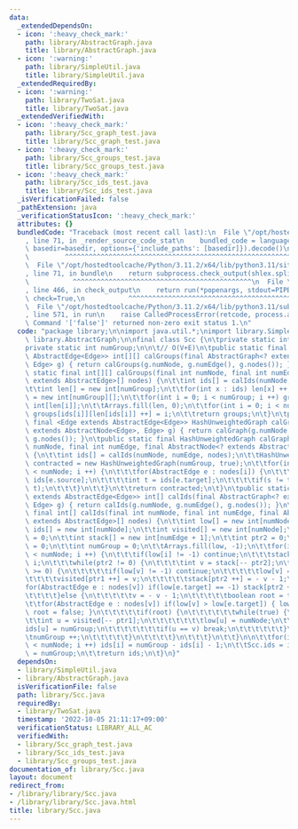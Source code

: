 ```yaml
---
data:
  _extendedDependsOn:
  - icon: ':heavy_check_mark:'
    path: library/AbstractGraph.java
    title: library/AbstractGraph.java
  - icon: ':warning:'
    path: library/SimpleUtil.java
    title: library/SimpleUtil.java
  _extendedRequiredBy:
  - icon: ':warning:'
    path: library/TwoSat.java
    title: library/TwoSat.java
  _extendedVerifiedWith:
  - icon: ':heavy_check_mark:'
    path: library/Scc_graph_test.java
    title: library/Scc_graph_test.java
  - icon: ':heavy_check_mark:'
    path: library/Scc_groups_test.java
    title: library/Scc_groups_test.java
  - icon: ':heavy_check_mark:'
    path: library/Scc_ids_test.java
    title: library/Scc_ids_test.java
  _isVerificationFailed: false
  _pathExtension: java
  _verificationStatusIcon: ':heavy_check_mark:'
  attributes: {}
  bundledCode: "Traceback (most recent call last):\n  File \"/opt/hostedtoolcache/Python/3.11.2/x64/lib/python3.11/site-packages/onlinejudge_verify/documentation/build.py\"\
    , line 71, in _render_source_code_stat\n    bundled_code = language.bundle(stat.path,\
    \ basedir=basedir, options={'include_paths': [basedir]}).decode()\n          \
    \         ^^^^^^^^^^^^^^^^^^^^^^^^^^^^^^^^^^^^^^^^^^^^^^^^^^^^^^^^^^^^^^^^^^^^^^^^^^^^^^^^^\n\
    \  File \"/opt/hostedtoolcache/Python/3.11.2/x64/lib/python3.11/site-packages/onlinejudge_verify/languages/user_defined.py\"\
    , line 71, in bundle\n    return subprocess.check_output(shlex.split(command))\n\
    \           ^^^^^^^^^^^^^^^^^^^^^^^^^^^^^^^^^^^^^^^^^^^^^\n  File \"/opt/hostedtoolcache/Python/3.11.2/x64/lib/python3.11/subprocess.py\"\
    , line 466, in check_output\n    return run(*popenargs, stdout=PIPE, timeout=timeout,\
    \ check=True,\n           ^^^^^^^^^^^^^^^^^^^^^^^^^^^^^^^^^^^^^^^^^^^^^^^^^^^^^^^^^\n\
    \  File \"/opt/hostedtoolcache/Python/3.11.2/x64/lib/python3.11/subprocess.py\"\
    , line 571, in run\n    raise CalledProcessError(retcode, process.args,\nsubprocess.CalledProcessError:\
    \ Command '['false']' returned non-zero exit status 1.\n"
  code: "package library;\n\nimport java.util.*;\nimport library.SimpleUtil;\nimport\
    \ library.AbstractGraph;\n\nfinal class Scc {\n\tprivate static int ids[];\n\t\
    private static int numGroup;\n\n\t// O(V+E)\n\tpublic static final <Edge extends\
    \ AbstractEdge<Edge>> int[][] calGroups(final AbstractGraph<? extends AbstractNode<Edge>,\
    \ Edge> g) { return calGroups(g.numNode, g.numEdge(), g.nodes()); }\n\tpublic\
    \ static final int[][] calGroups(final int numNode, final int numEdge, final AbstractNode<?\
    \ extends AbstractEdge>[] nodes) {\n\t\tint ids[] = calIds(numNode, numEdge, nodes);\n\
    \t\tint len[] = new int[numGroup];\n\t\tfor(int x : ids) len[x] ++;\n\t\tint groups[][]\
    \ = new int[numGroup][];\n\t\tfor(int i = 0; i < numGroup; i ++) groups[i] = new\
    \ int[len[i]];\n\t\tArrays.fill(len, 0);\n\t\tfor(int i = 0; i < numNode; i ++)\
    \ groups[ids[i]][len[ids[i]] ++] = i;\n\t\treturn groups;\n\t}\n\tpublic static\
    \ final <Edge extends AbstractEdge<Edge>> HashUnweightedGraph calGraph(final AbstractGraph<?\
    \ extends AbstractNode<Edge>, Edge> g) { return calGraph(g.numNode, g.numEdge(),\
    \ g.nodes()); }\n\tpublic static final HashUnweightedGraph calGraph(final int\
    \ numNode, final int numEdge, final AbstractNode<? extends AbstractEdge>[] nodes)\
    \ {\n\t\tint ids[] = calIds(numNode, numEdge, nodes);\n\t\tHashUnweightedGraph\
    \ contracted = new HashUnweightedGraph(numGroup, true);\n\t\tfor(int i = 0; i\
    \ < numNode; i ++) {\n\t\t\tfor(AbstractEdge e : nodes[i]) {\n\t\t\t\tint s =\
    \ ids[e.source];\n\t\t\t\tint t = ids[e.target];\n\t\t\t\tif(s != t) contracted.add(s,\
    \ t);\n\t\t\t}\n\t\t}\n\t\treturn contracted;\n\t}\n\tpublic static final <Edge\
    \ extends AbstractEdge<Edge>> int[] calIds(final AbstractGraph<? extends AbstractNode<Edge>,\
    \ Edge> g) { return calIds(g.numNode, g.numEdge(), g.nodes()); }\n\tpublic static\
    \ final int[] calIds(final int numNode, final int numEdge, final AbstractNode<?\
    \ extends AbstractEdge>[] nodes) {\n\t\tint low[] = new int[numNode];\n\t\tint\
    \ ids[] = new int[numNode];\n\t\tint visited[] = new int[numNode];\n\t\tint ptr1\
    \ = 0;\n\t\tint stack[] = new int[numEdge + 1];\n\t\tint ptr2 = 0;\n\t\tint now\
    \ = 0;\n\t\tint numGroup = 0;\n\t\tArrays.fill(low, -1);\n\t\tfor(int i = 0; i\
    \ < numNode; i ++) {\n\t\t\tif(low[i] != -1) continue;\n\t\t\tstack[ptr2 ++] =\
    \ i;\n\t\t\twhile(ptr2 != 0) {\n\t\t\t\tint v = stack[-- ptr2];\n\t\t\t\tif(v\
    \ >= 0) {\n\t\t\t\t\tif(low[v] != -1) continue;\n\t\t\t\t\tlow[v] = now ++;\n\t\
    \t\t\t\tvisited[ptr1 ++] = v;\n\t\t\t\t\tstack[ptr2 ++] = - v - 1;\n\t\t\t\t\t\
    for(AbstractEdge e : nodes[v]) if(low[e.target] == -1) stack[ptr2 ++] = e.target;\n\
    \t\t\t\t}else {\n\t\t\t\t\tv = - v - 1;\n\t\t\t\t\tboolean root = true;\n\t\t\t\
    \t\tfor(AbstractEdge e : nodes[v]) if(low[v] > low[e.target]) { low[v] = low[e.target];\
    \ root = false; }\n\t\t\t\t\tif(root) {\n\t\t\t\t\t\twhile(true) {\n\t\t\t\t\t\
    \t\tint u = visited[-- ptr1];\n\t\t\t\t\t\t\tlow[u] = numNode;\n\t\t\t\t\t\t\t\
    ids[u] = numGroup;\n\t\t\t\t\t\t\tif(u == v) break;\n\t\t\t\t\t\t}\n\t\t\t\t\t\
    \tnumGroup ++;\n\t\t\t\t\t}\n\t\t\t\t}\n\t\t\t}\n\t\t}\n\n\t\tfor(int i = 0; i\
    \ < numNode; i ++) ids[i] = numGroup - ids[i] - 1;\n\t\tScc.ids = ids;\n\t\tScc.numGroup\
    \ = numGroup;\n\t\treturn ids;\n\t}\n}"
  dependsOn:
  - library/SimpleUtil.java
  - library/AbstractGraph.java
  isVerificationFile: false
  path: library/Scc.java
  requiredBy:
  - library/TwoSat.java
  timestamp: '2022-10-05 21:11:17+09:00'
  verificationStatus: LIBRARY_ALL_AC
  verifiedWith:
  - library/Scc_graph_test.java
  - library/Scc_ids_test.java
  - library/Scc_groups_test.java
documentation_of: library/Scc.java
layout: document
redirect_from:
- /library/library/Scc.java
- /library/library/Scc.java.html
title: library/Scc.java
---
```

